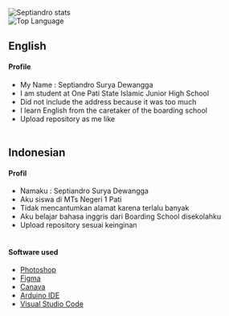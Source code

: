 ![Septiandro stats](https://github-readme-stats.vercel.app/api?username=septiandro-surya&show_icons=true&theme=cobalt)
<br>![Top Language](https://github-readme-stats.vercel.app/api/top-langs/?username=septiandro-surya&layout=compact&theme=cobalt)
    

## English
#### Profile
- My Name : Septiandro Surya Dewangga
- I am student at One Pati State Islamic Junior High School
- Did not include the address because it was too much
- I learn English from the caretaker of the boarding school
- Upload repository as me like
<br><br>
## Indonesian
#### Profil
- Namaku : Septiandro Surya Dewangga
- Aku siswa di MTs Negeri 1 Pati
- Tidak mencantumkan alamat karena terlalu banyak
- Aku belajar bahasa inggris dari Boarding School disekolahku
- Upload repository sesuai keinginan
<br><br>
#### Software used
- [Photoshop](https://www.adobe.com/products/photoshop.html)
- [Figma](https://www.figma.com/)
- [Canava](https://canva.com/)
- [Arduino IDE](https://arduino.cc/)
- [Visual Studio Code](https://code.visualstudio.com/)

